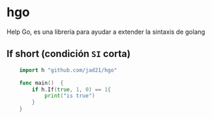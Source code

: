 # hgo
Help Go, es una librería para ayudar a extender la sintaxis de golang 

## If short (condición `SI` corta)

```go
    import h "github.com/jad21/hgo"

    func main()  {
        if h.If(true, 1, 0) == 1{
            print("is true")
        }
    }
```
